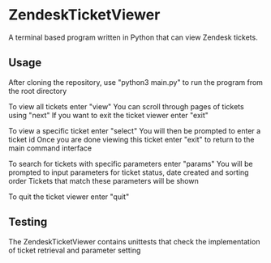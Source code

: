 # ZendeskTicketViewer
A terminal based program written in Python that can view Zendesk tickets.

## Usage
After cloning the repository, use "python3 main.py" to run the program from the root directory

To view all tickets enter "view"
You can scroll through pages of tickets using "next"
If you want to exit the ticket viewer enter "exit"

To view a specific ticket enter "select"
You will then be prompted to enter a ticket id
Once you are done viewing this ticket enter "exit" to return to the main command interface


To search for tickets with specific parameters enter "params"
You will be prompted to input parameters for ticket status, date created and sorting order
Tickets that match these parameters will be shown

To quit the ticket viewer enter "quit"

## Testing
The ZendeskTicketViewer contains unittests that check the implementation of ticket retrieval and parameter setting
